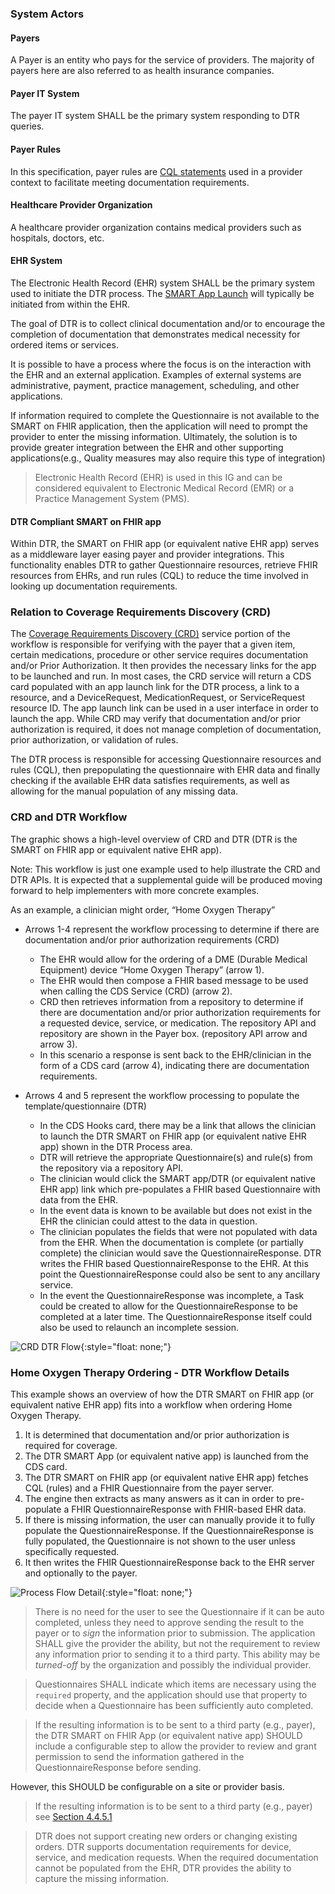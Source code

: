 ### System Actors

#### Payers
A Payer is an entity who pays for the service of providers. The majority of payers here are also referred to as health insurance companies.

#### Payer IT System
The payer IT system SHALL be the primary system responding to DTR queries.

#### Payer Rules
In this specification, payer rules are [CQL statements](https://cql.hl7.org//) used in a provider context to facilitate meeting documentation requirements.   

#### Healthcare Provider Organization
A healthcare provider organization contains medical providers such as hospitals, doctors, etc.

#### EHR System
The Electronic Health Record (EHR) system SHALL be the primary system used to initiate the DTR process. The [SMART App Launch](http://hl7.org/fhir/smart-app-launch) will typically be initiated from within the EHR.

The goal of DTR is to collect clinical documentation and/or to encourage the completion of documentation that demonstrates medical necessity for ordered items or services. 

It is possible to have a process where the focus is on the interaction with the EHR and an external application. Examples of external systems are administrative, payment, practice management, scheduling, and other applications.

If information required to complete the Questionnaire is not available to the SMART on FHIR application, then the application will need to prompt the provider to enter the missing information. Ultimately, the solution is to provide greater integration between the EHR and other supporting applications(e.g., Quality measures may also require this type of integration)

> Electronic Health Record (EHR) is used in this IG and can be considered equivalent to Electronic Medical Record (EMR) or a Practice Management System (PMS).

#### DTR Compliant SMART on FHIR app
Within DTR, the SMART on FHIR app (or equivalent native EHR app) serves as a middleware layer easing payer and provider integrations. This functionality enables DTR to gather Questionnaire resources, retrieve FHIR resources from EHRs, and run rules (CQL) to reduce the time involved in looking up documentation requirements.

### Relation to Coverage Requirements Discovery (CRD)
The [Coverage Requirements Discovery (CRD)](http://hl7.org/fhir/us/davinci-crd/) service portion of the workflow is responsible for verifying with the payer that a given item, certain medications, procedure or other service requires documentation and/or Prior Authorization. It then provides the necessary links for the app to be launched and run. In most cases, the CRD service will return a CDS card populated with an app launch link for the DTR process, a link to a resource, and a DeviceRequest, MedicationRequest, or ServiceRequest resource ID. The app launch link can be used in a user interface in order to launch the app. While CRD may verify that documentation and/or prior authorization is required, it does not manage completion of documentation, prior authorization, or validation of rules.

The DTR process is responsible for accessing Questionnaire resources and rules (CQL), then prepopulating the questionnaire with EHR data and finally checking if the available EHR data satisfies requirements, as well as allowing for the manual population of any missing data.

### CRD and DTR Workflow
The graphic shows a high-level overview of CRD and DTR (DTR is the SMART on FHIR app or equivalent native EHR app).

Note: This workflow is just one example used to help illustrate the CRD and DTR APIs. It is expected that a supplemental guide will be produced moving forward to 
help implementers with more concrete examples.
 
As an example, a clinician might order, “Home Oxygen Therapy”
* Arrows 1-4 represent the workflow processing to determine if there are documentation and/or prior authorization requirements (CRD)
  * The EHR would allow for the ordering of a DME (Durable Medical Equipment) device “Home Oxygen Therapy” (arrow 1).
  * The EHR would then compose a FHIR based message to be used when calling the CDS Service (CRD) (arrow 2).
  * CRD then retrieves information from a repository to determine if there are documentation and/or prior authorization requirements for a requested device, service, or medication. The repository API and repository are shown in the Payer box. (repository API arrow and arrow 3).
  * In this scenario a response is sent back to the EHR/clinician in the form of a CDS card (arrow 4), indicating there are documentation requirements.
	
* Arrows 4 and 5 represent the workflow processing to populate the template/questionnaire (DTR)   
  * In the CDS Hooks card, there may be a link that allows the clinician to launch the DTR SMART on FHIR app (or equivalent native EHR app) shown in the DTR Process area.
  * DTR will retrieve the appropriate Questionnaire(s) and rule(s) from the repository via a repository API.
  * The clinician would click the SMART app/DTR (or equivalent native EHR app) link which pre-populates a FHIR based Questionnaire with data from the EHR.
  * In the event data is known to be available but does not exist in the EHR the clinician could attest to the data in question.
  * The clinician populates the fields that were not populated with data from the EHR. When the documentation is complete (or partially complete) the clinician would save the QuestionnaireResponse. DTR writes the FHIR based QuestionnaireResponse to the EHR. At this point the QuestionnaireResponse could also be sent to any ancillary service.
  * In the event the QuestionnaireResponse was incomplete, a Task could be created to allow for the QuestionnaireResponse to be completed at a later time. The QuestionnaireResponse itself could also be used to relaunch an incomplete session.

![CRD DTR Flow](CRD_DTR_Flow.png){:style="float: none;"}

### Home Oxygen Therapy Ordering - DTR Workflow Details
This example shows an overview of how the DTR SMART on FHIR app (or equivalent native EHR app) fits into a workflow when ordering Home Oxygen Therapy. 
   
1. It is determined that documentation and/or prior authorization is required for coverage.
2. The DTR SMART App (or equivalent native app) is launched from the CDS card. 
3. The DTR SMART on FHIR app (or equivalent native EHR app) fetches CQL (rules) and a FHIR Questionnaire from the payer server.
4. The engine then extracts as many answers as it can in order to pre-populate a FHIR QuestionnaireResponse with FHIR-based EHR data.
5. If there is missing information, the user can manually provide it to fully populate the QuestionnaireResponse. If the QuestionnaireResponse is fully populated, the Questionnaire is not shown to the user unless specifically requested.
6. It then writes the FHIR QuestionnaireResponse back to the EHR server and optionally to the payer.

![Process Flow Detail](DTR_Example_Workflow.png){:style="float: none;"}

> There is no need for the user to see the Questionnaire if it can be auto completed, unless they need to approve sending the result to the payer or to *sign* the information prior to submission. The application SHALL give the provider the ability, but not the requirement to review any information prior to sending it to a third party. This ability may be *turned-off* by the organization and possibly the individual provider. 

> Questionnaires SHALL indicate which items are necessary using the `required` property, and the application should use that property to decide when a Questionnaire has been sufficiently auto completed.

 > If the resulting information is to be sent to a third  party (e.g., payer), the DTR SMART on FHIR App (or equivalent native app) SHOULD include a configurable step to allow  the provider to review and grant permission to send the information gathered in the QuestionnaireResponse before sending.
 
 However, this SHOULD be configurable on a site or provider basis.

>If the resulting information is to be sent to a third party (e.g., payer) see [Section 4.4.5.1](specification__behaviors__persisting_application_state.html#smart-on-fhir-applications-and-servers)

>DTR does not support creating new orders or changing existing orders. DTR supports documentation requirements for device, service, and medication requests. When the required documentation cannot be populated from the EHR, DTR provides the ability to capture the missing information.

